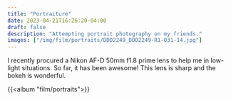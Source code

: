 ```yaml
---
title: "Portraiture"
date: 2023-04-21T16:26:20-04:00
draft: false
description: "Attempting portrait photography on my friends."
images: ["/img/film/portraits/DDD2249_DDD2249-R1-031-14.jpg"]
---
```


I recently procured a Nikon AF-D 50mm f1.8 prime lens to help me in low-light situations. So far, it has been awesome! This lens is sharp and the bokeh is wonderful.

{{<album "film/portraits">}}